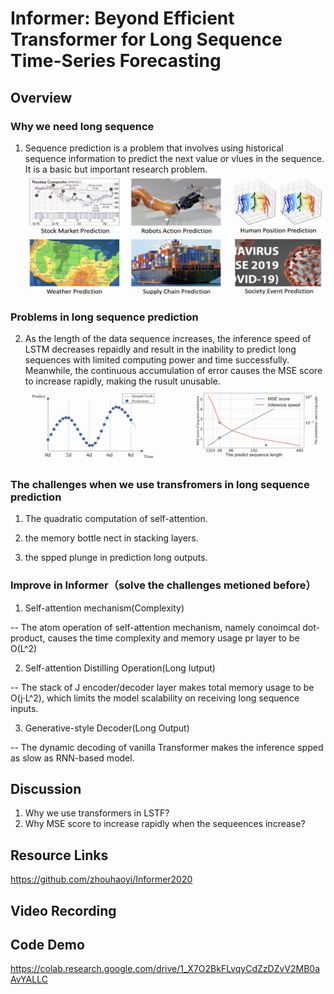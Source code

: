 # Informer: Beyond Efficient Transformer for Long Sequence Time-Series Forecasting

## Overview

### Why we need long sequence
1. Sequence prediction is a problem that involves using historical sequence information to predict the next value or vlues in the sequence. It is a basic but important research problem.
![This is an image](img/img1.png)


### Problems in long sequence prediction
2. As the length of the data sequence increases, the inference speed of LSTM decreases repaidly and result in the inability to predict long sequences with limited computing power and time successfully. Meanwhile, the continuous accumulation of error causes the MSE score to increase rapidly, making the rusult unusable.
![This is an image](img/img2.png)


### The challenges when we use transfromers in long sequence prediction

1. The quadratic computation of self-attention.

2. the memory bottle nect in stacking layers.

3. the spped plunge in prediction long outputs.

### Improve in Informer（solve the challenges metioned before）

1. Self-attention mechanism(Complexity)

-- The atom operation of self-attention mechanism, namely conoimcal dot-product, causes the time complexity and memory usage pr layer to be O(L^2)

2. Self-attention Distilling Operation(Long Iutput)

-- The stack of J encoder/decoder layer makes total memory usage to be O(j·L^2), which limits the model scalability on receiving long sequence inputs.

3. Generative-style Decoder(Long Output)

-- The dynamic decoding of vanilla Transformer makes the inference spped as slow as RNN-based model.

## Discussion
1. Why we use transformers in LSTF?
2. Why MSE score to increase rapidly when the sequeences increase?


## Resource Links

https://github.com/zhouhaoyi/Informer2020


## Video Recording


## Code Demo

https://colab.research.google.com/drive/1_X7O2BkFLvqyCdZzDZvV2MB0aAvYALLC

